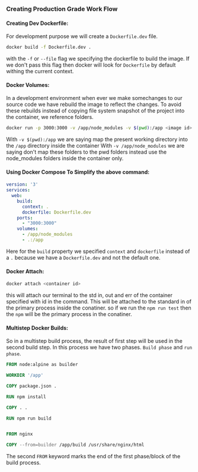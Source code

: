 ### Creating Production Grade Work Flow

#### Creating Dev Dockerfile:
For development purpose we will create a `Dockerfile.dev` file.
```bash
docker build -f Dockerfile.dev .
```
with the `-f` or `--file` flag we specifying the dockerfile to build the image. If we don't pass this flag then docker will look for `Dockerfile` by default withing the current context.

#### Docker Volumes:
In a development environment when ever we make somechanges to our source code we have rebuild the image to reflect the changes. To avoid these rebuilds instead of copying file system snapshot of the project into the container, we reference folders.
```bash
docker run -p 3000:3000 -v /app/node_modules -v $(pwd):/app <image id>
```
With `-v $(pwd):/app` we are saying map the present working directory into the `/app` directory inside the container
With `-v /app/node_modules` we are saying don't map these folders to the pwd folders instead use the node_modules folders inside the container only.

#### Using Docker Compose To Simplify the above command:
```yaml
version: '3'
services:
  web:
    build:
      context: .
      dockerfile: Dockerfile.dev 
    ports:
      - "3000:3000"
    volumes:
      - /app/node_modules
      - .:/app  
```
Here for the `build` property we specified `context` and `dockerfile` instead of a `.` because we have a `Dockerfile.dev` and not the default one.

#### Docker Attach:
```bash
docker attach <container id>
```
this will attach our terminal to the std in, out and err of the container specified with id in the command. This will be attached to the standard in of the primary process inside the conatiner. so if we run the `npm run test` then the `npm` will be the primary process in the conatiner.

#### Multistep Docker Builds:
So in a multistep build process, the result of first step will be used in the second build step. In this process we have two phases. `Build phase` and `run phase`. 
```dockerfile
FROM node:alpine as builder

WORKDIR '/app'

COPY package.json .

RUN npm install

COPY . .

RUN npm run build


FROM nginx

COPY --from=builder /app/build /usr/share/nginx/html
```
The second `FROM` keyword marks the end of the first phase/block of the build process.


